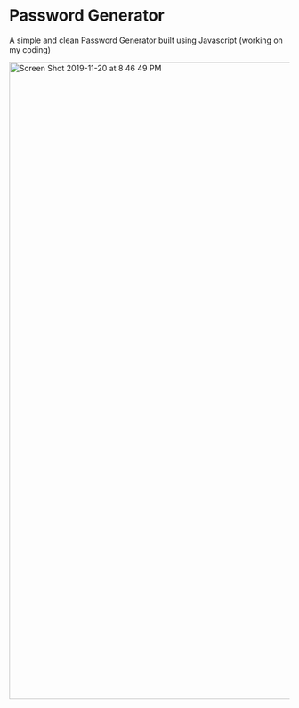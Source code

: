 # Password Generator

A simple and clean Password Generator built using Javascript (working on my coding)

<img width="1143" alt="Screen Shot 2019-11-20 at 8 46 49 PM" src="https://user-images.githubusercontent.com/43705850/69304919-37c8c480-0bd7-11ea-9462-4ce1d74b8d10.png">

